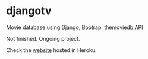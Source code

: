 # djangotv
Movie database using Django, Bootrap, themoviedb API 

Not finished. Ongoing project.

Check the [website](https://djangotv.herokuapp.com/) hosted in Heroku.
